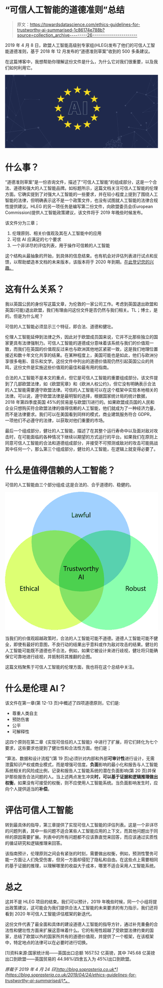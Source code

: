 # “可信人工智能的道德准则”总结

> 原文：<https://towardsdatascience.com/ethics-guidelines-for-trustworthy-ai-summarised-1c86174e788b?source=collection_archive---------26----------------------->

2019 年 4 月 8 日，欧盟人工智能高级别专家组(HLEG)发布了他们的可信人工智能道德准则，基于 2018 年 12 月发布的“道德准则草案”收到的 500 多条建议。

在这篇博客中，我想帮助你理解这份文件是什么，为什么它对我们很重要，以及我们如何利用它。

![](img/913fd46936ed497dae78da4a93bd61ed.png)

# **什么事？**

“道德准则草案”是一份咨询文件，描述了“可信人工智能”的组成部分，这是一个合法、道德和强大的人工智能品牌。如标题所示，这篇文档关注可信人工智能的伦理方面。它确实提到了对强大人工智能的一些要求，并在较小程度上提到了围绕人工智能的法律，但明确表示这不是一个政策文件，也没有试图就人工智能的法律合规性提供建议。HLEG 的另一项任务是编写第二份文件，向欧盟委员会(European Commission)提供人工智能政策建议，该文件将于 2019 年晚些时候发布。

该文件分为三章；

1.  伦理原则、相关价值观及其在人工智能中的应用
2.  可信 AI 应满足的七个要求
3.  一个非详尽的评估列表，用于操作可信赖的人工智能

这个结构从最抽象的开始，到具体的信息结束。也有机会对评估列表进行试点和反馈，以帮助塑造本文档的未来版本，该版本将于 2020 年到期。[在此登记您的兴趣。](https://ec.europa.eu/futurium/en/ethics-guidelines-trustworthy-ai/register-piloting-process-0#Top)

# **这有什么关系？**

我以英国公民的身份写这篇文章，为伦敦的一家公司工作。考虑到英国退出欧盟和英国(可能)退出欧盟，我们有理由问这份文件是否仍然与我们相关。TL；博士，是的。但是为什么呢？

可信的人工智能必须显示三个特征，即合法、道德和健壮。

伦理人工智能延伸到法律之外，因此对于欧盟成员国来说，它并不比那些独立的国家更具有法律强制力。可信人工智能的道德成分意味着该系统与我们的价值观一致，而我们在英国的价值观反过来也与欧洲其他地区紧密一致，这是我们地理位置接近和数十年文化共享的结果。在某种程度上，美国可能也是如此，他们与欧洲分享很多电影、音乐和文学。这份文件中列出的道德价值观仍然引起英国公众的共鸣，这份文件是实施这些价值观的最佳和最有用的指南。

合法的人工智能不是本文的重点，但它是可信人工智能的重要组成部分。该文件提到了几部欧盟法律，如《欧盟宪章》和《欧洲人权公约》，但它没有明确表示合法的人工智能需要遵守欧盟法律。可信的人工智能可以在这个框架中实现本地相关的法律。可以说，遵守欧盟法律是最明智的选择，根据国家统计局的统计数据，2018 年第四季度英国 45%的贸易是与欧盟[1]进行的。如果欧盟成员国的人民和企业只想购买符合欧盟法律的值得信赖的人工智能，他们就成为了一种经济力量，而不是法律要求。我们可以在美国看到同样的模式，商业建筑服务符合 GDPR，一项他们不必遵守的法律，以获取对他们重要的市场。

最后一个组成部分，健壮的人工智能，描述了在其整个运行寿命中以及面对敌对攻击时，在可能面临的各种情况下继续以期望的方式运行的平台。如果我们在原则上同意可信人工智能的合法和道德组成部分，并接受不可预测或敌对的攻击可能挑战其中任何一个，那么第三个组成部分，健壮的人工智能，在逻辑上就变得必要了。

# **什么是值得信赖的人工智能？**

可信的人工智能由三个部分组成:这是合法的、合乎道德的、稳健的。

![](img/5769d7736ea92823dc7ae21026321884.png)

当我们的价值观超越政策时，合法的人工智能可能不道德。道德人工智能可能不健全，即使有最好的意图，不良行动的结果出乎意料或作为敌对攻击的结果。健壮的人工智能可能既不道德也不合法，例如，如果它被设计来进行歧视，健壮将只能确保它可靠地进行歧视，并抵制将其推翻的企图。

这篇文档聚焦于可信人工智能的伦理方面，我也将在这个总结中关注。

# **什么是伦理 AI？**

该文件在第一章(第 12-13 页)中概述了四项道德原则，它们是:

*   尊重人类自主
*   预防伤害
*   公平
*   可解释性

这四个原则在第二章《实现可信任的人工智能》中进行了扩展，将它们转化为七个要求，这些要求也提到了健壮性和合法性方面。他们是；

“算法、数据和设计流程”(第 19 页)必须针对内部和外部**可审计性**进行设计，无需泄露知识产权或商业模式，而是增强可信度。**负面**影响的最小化和报告与人工智能系统相关的风险成比例，记录和报告人工智能系统的潜在负面影响(第 20 页)并保护那些报告合法问题的人。当上述两点发生冲突**时，可以基于证据和逻辑推理做出权衡**，如果没有可接受的权衡，则不应使用人工智能系统。当负面影响发生时，应向个人提供适当的**补偿**。

# **评估可信人工智能**

转到最具体的指导，第三章提供了实现可信人工智能的评估列表。这是一个非详尽的问题列表，其中一些问题不适合某些人工智能应用的上下文，而其他问题出于同样的原因需要扩展。列表中的所有问题都不应该靠直觉来回答，而应该通过实质性的循证研究和逻辑推理来回答。

该指南预计，伦理原则之间会有紧张的时刻，需要做出权衡，例如，预测性警务可能一方面让人们免受伤害，但另一方面却侵犯了隐私和自由。在这些点上需要相同的基于证据的推理，以理解哪里的收益大于成本，哪里不适合采用人工智能系统。

# **总之**

这并不是 HLEG 项目的结束。我们可以预计，2019 年晚些时候，同一个小组将提出政策建议，这可能会为我们提供合法人工智能的未来要求的有力指示，我们还将看到 2020 年可信人工智能评估框架的新迭代。

这份文件代表了最全面和具体的建设道德人工智能的指导方针，通过补充重叠的合法性和健壮性方面来扩展这意味着什么。它的有用性超越了受欧盟法律约束的国家，总结了欧盟以外的国家所共有的道德价值观，并提供了一个框架，在该框架中，特定地点的法律可以在必要时进行切换。

[1]资料来源:国家统计局——英国出口总额 1657.52 亿英镑，其中 745.68 亿英镑出口到欧盟——英国贸易的 44.98%(四舍五入为 45%)出口到欧盟。

*原载于 2019 年 4 月 24 日*[*http://blog.soprasteria.co.uk*](https://blog.soprasteria.co.uk/2019/04/24/ethics-guidelines-for-trustworthy-ai-summarised/)*。*